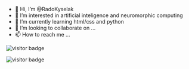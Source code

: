 - 👋 Hi, I’m @RadoKyselak
- 👀 I’m interested in artificial inteligence and neuromorphic computing
- 🌱 I’m currently learning html/css and python
- 💞️ I’m looking to collaborate on ...
- 📫 How to reach me ...

![visitor badge](https://visitor-badge.laobi.icu/badge?page_id=radokysleka.visitor-badge)

![visitor badge](https://visitor-badge.laobi.icu/badge?page_id=jwenjian.visitor-badge)
<!---
RadoKyselak/RadoKyselak is a ✨ special ✨ repository because its `README.md` (this file) appears on your GitHub profile.
You can click the Preview link to take a look at your changes.
--->
